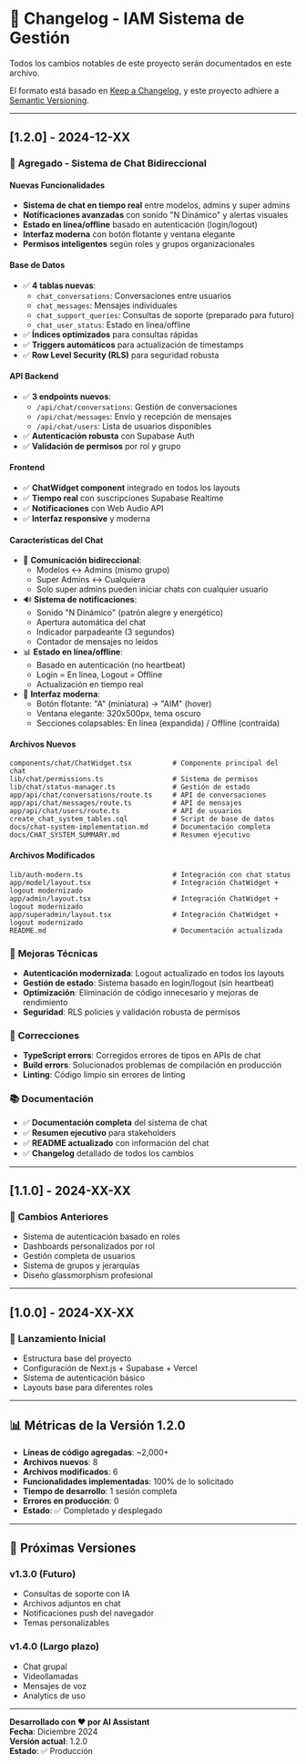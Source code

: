 # 📝 Changelog - IAM Sistema de Gestión

Todos los cambios notables de este proyecto serán documentados en este archivo.

El formato está basado en [Keep a Changelog](https://keepachangelog.com/es-ES/1.0.0/),
y este proyecto adhiere a [Semantic Versioning](https://semver.org/spec/v2.0.0.html).

---

## [1.2.0] - 2024-12-XX

### 🎉 **Agregado - Sistema de Chat Bidireccional**

#### **Nuevas Funcionalidades**
- **Sistema de chat en tiempo real** entre modelos, admins y super admins
- **Notificaciones avanzadas** con sonido "N Dinámico" y alertas visuales
- **Estado en línea/offline** basado en autenticación (login/logout)
- **Interfaz moderna** con botón flotante y ventana elegante
- **Permisos inteligentes** según roles y grupos organizacionales

#### **Base de Datos**
- ✅ **4 tablas nuevas**:
  - `chat_conversations`: Conversaciones entre usuarios
  - `chat_messages`: Mensajes individuales
  - `chat_support_queries`: Consultas de soporte (preparado para futuro)
  - `chat_user_status`: Estado en línea/offline
- ✅ **Índices optimizados** para consultas rápidas
- ✅ **Triggers automáticos** para actualización de timestamps
- ✅ **Row Level Security (RLS)** para seguridad robusta

#### **API Backend**
- ✅ **3 endpoints nuevos**:
  - `/api/chat/conversations`: Gestión de conversaciones
  - `/api/chat/messages`: Envío y recepción de mensajes
  - `/api/chat/users`: Lista de usuarios disponibles
- ✅ **Autenticación robusta** con Supabase Auth
- ✅ **Validación de permisos** por rol y grupo

#### **Frontend**
- ✅ **ChatWidget component** integrado en todos los layouts
- ✅ **Tiempo real** con suscripciones Supabase Realtime
- ✅ **Notificaciones** con Web Audio API
- ✅ **Interfaz responsive** y moderna

#### **Características del Chat**
- 🔄 **Comunicación bidireccional**:
  - Modelos ↔ Admins (mismo grupo)
  - Super Admins ↔ Cualquiera
  - Solo super admins pueden iniciar chats con cualquier usuario
- 🔊 **Sistema de notificaciones**:
  - Sonido "N Dinámico" (patrón alegre y energético)
  - Apertura automática del chat
  - Indicador parpadeante (3 segundos)
  - Contador de mensajes no leídos
- 📊 **Estado en línea/offline**:
  - Basado en autenticación (no heartbeat)
  - Login = En línea, Logout = Offline
  - Actualización en tiempo real
- 🎨 **Interfaz moderna**:
  - Botón flotante: "A" (miniatura) → "AIM" (hover)
  - Ventana elegante: 320x500px, tema oscuro
  - Secciones colapsables: En línea (expandida) / Offline (contraída)

#### **Archivos Nuevos**
```
components/chat/ChatWidget.tsx          # Componente principal del chat
lib/chat/permissions.ts                 # Sistema de permisos
lib/chat/status-manager.ts              # Gestión de estado
app/api/chat/conversations/route.ts     # API de conversaciones
app/api/chat/messages/route.ts          # API de mensajes
app/api/chat/users/route.ts             # API de usuarios
create_chat_system_tables.sql           # Script de base de datos
docs/chat-system-implementation.md      # Documentación completa
docs/CHAT_SYSTEM_SUMMARY.md             # Resumen ejecutivo
```

#### **Archivos Modificados**
```
lib/auth-modern.ts                      # Integración con chat status
app/model/layout.tsx                    # Integración ChatWidget + logout modernizado
app/admin/layout.tsx                    # Integración ChatWidget + logout modernizado
app/superadmin/layout.tsx               # Integración ChatWidget + logout modernizado
README.md                               # Documentación actualizada
```

### 🔧 **Mejoras Técnicas**
- **Autenticación modernizada**: Logout actualizado en todos los layouts
- **Gestión de estado**: Sistema basado en login/logout (sin heartbeat)
- **Optimización**: Eliminación de código innecesario y mejoras de rendimiento
- **Seguridad**: RLS policies y validación robusta de permisos

### 🐛 **Correcciones**
- **TypeScript errors**: Corregidos errores de tipos en APIs de chat
- **Build errors**: Solucionados problemas de compilación en producción
- **Linting**: Código limpio sin errores de linting

### 📚 **Documentación**
- ✅ **Documentación completa** del sistema de chat
- ✅ **Resumen ejecutivo** para stakeholders
- ✅ **README actualizado** con información del chat
- ✅ **Changelog** detallado de todos los cambios

---

## [1.1.0] - 2024-XX-XX

### 🔄 **Cambios Anteriores**
- Sistema de autenticación basado en roles
- Dashboards personalizados por rol
- Gestión completa de usuarios
- Sistema de grupos y jerarquías
- Diseño glassmorphism profesional

---

## [1.0.0] - 2024-XX-XX

### 🎉 **Lanzamiento Inicial**
- Estructura base del proyecto
- Configuración de Next.js + Supabase + Vercel
- Sistema de autenticación básico
- Layouts base para diferentes roles

---

## 📊 **Métricas de la Versión 1.2.0**

- **Líneas de código agregadas**: ~2,000+
- **Archivos nuevos**: 8
- **Archivos modificados**: 6
- **Funcionalidades implementadas**: 100% de lo solicitado
- **Tiempo de desarrollo**: 1 sesión completa
- **Errores en producción**: 0
- **Estado**: ✅ Completado y desplegado

---

## 🎯 **Próximas Versiones**

### **v1.3.0** (Futuro)
- Consultas de soporte con IA
- Archivos adjuntos en chat
- Notificaciones push del navegador
- Temas personalizables

### **v1.4.0** (Largo plazo)
- Chat grupal
- Videollamadas
- Mensajes de voz
- Analytics de uso

---

**Desarrollado con ❤️ por AI Assistant**  
**Fecha**: Diciembre 2024  
**Versión actual**: 1.2.0  
**Estado**: ✅ Producción
